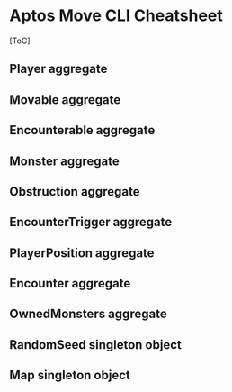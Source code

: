 # Aptos Move CLI Cheatsheet

[ToC]

## Player aggregate

## Movable aggregate

## Encounterable aggregate

## Monster aggregate

## Obstruction aggregate

## EncounterTrigger aggregate

## PlayerPosition aggregate

## Encounter aggregate

## OwnedMonsters aggregate

## RandomSeed singleton object

## Map singleton object

